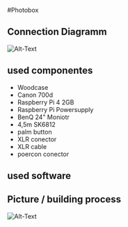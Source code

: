 #Photobox

## Connection Diagramm

<img src="/Pfad/zum/Bild.jpg" alt="Alt-Text" title="Connection diagramm" />


## used componentes

- Woodcase
- Canon 700d
- Raspberry Pi 4 2GB
- Raspberry Pi Powersupply
- BenQ 24" Moniotr
- 4,5m SK6812
- palm button
- XLR conector
- XLR cable
- poercon conector

## used software

## Picture / building process

<img src="/Pfad/zum/Bild.jpg" alt="Alt-Text" title="Connection diagramm" />

